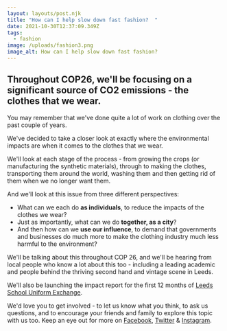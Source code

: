 ```yaml
---
layout: layouts/post.njk
title: "How can I help slow down fast fashion?  "
date: 2021-10-30T12:37:09.349Z
tags:
  - fashion
image: /uploads/fashion3.png
image_alt: How can I help slow down fast fashion?
---
```

## Throughout COP26, we'll be focusing on a significant source of CO2 emissions - the clothes that we wear.

You may remember that we've done quite a lot of work on clothing over the past couple of years.

We've decided to take a closer look at exactly where the environmental impacts are when it comes to the clothes that we wear.

We'll look at each stage of the process - from growing the crops (or manufacturing the synthetic materials), through to making the clothes, transporting them around the world, washing them and then getting rid of them when we no longer want them.

And we'll look at this issue from three different perspectives:

* What can we each do **as individuals**, to reduce the impacts of the clothes we wear?
* Just as importantly, what can we do **together, as a city**?
* And then how can we **use our influence**, to demand that governments and businesses do much more to make the clothing industry much less harmful to the environment?

We'll be talking about this throughout COP 26, and we'll be hearing from local people who know a lot about this too - including a leading academic and people behind the thriving second hand and vintage scene in Leeds.

We'll also be launching the impact report for the first 12 months of [Leeds School Uniform Exchange](https://leedsuniformexchange.org.uk/).

We'd love you to get involved - to let us know what you think, to ask us questions, and to encourage your friends and family to explore this topic with us too.  Keep an eye out for more on [Facebook](https://www.facebook.com/zerowasteleeds/), [Twitter](https://twitter.com/ZeroWasteLeeds) & [Instagram](https://www.instagram.com/zerowasteleeds/).
